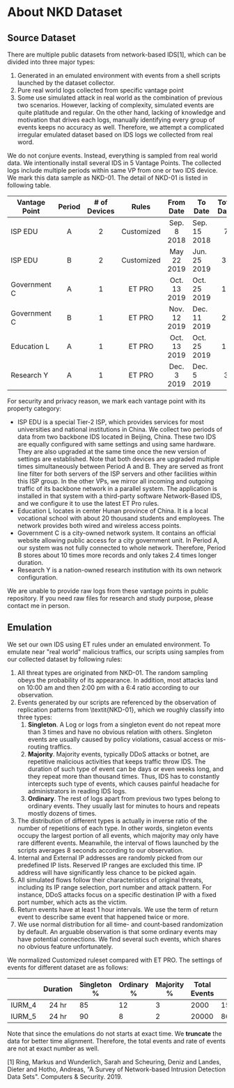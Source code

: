 # About NKD Dataset
## Source Dataset
There are multiple public datasets from network-based IDS[1], which can be divided into three major types:
1. Generated in an emulated environment with events from a shell scripts launched by the dataset collector.
1. Pure real world logs collected from specific vantage point
1. Some use simulated attack in real world as the combination of previous two scenarios. 
However, lacking of complexity, simulated events are quite platitude and regular. 
On the other hand, lacking of knowledge and motivation that drives each logs, manually identifying every group of events keeps no accuracy as well. Therefore, we attempt a complicated irregular emulated dataset based on IDS logs we collected from real word.
	

We do not conjure events. Instead, everything is sampled from real world data. We intentionally install several IDS in 5 Vantage Points. The collected logs include multiple periods within same VP from one or two IDS device. We mark this data sample as NKD-01. The detail of NKD-01 is listed in following table.

| Vantage Point | Period | # of Devices |    Rules   |   From Date  | To Date      | Total Days |  # of Logs |
|---------------|:------:|:------------:|:----------:|:------------:|--------------|:----------:|-----------:|
| ISP EDU       |    A   |       2      | Customized |  Sep. 8 2018 | Sep. 15 2018 |      7     |    391,257 |
| ISP EDU       |    B   |       2      | Customized | May 22 2019  | Jun. 25 2019 |     34     |  2,677,111 |
| Government C  |    A   |       1      |   ET PRO   | Oct. 13 2019 | Oct. 25 2019 |     12     |  1,743,444 |
| Government C  |    B   |       1      |   ET PRO   | Nov. 12 2019 | Dec. 11 2019 |     29     | 16,802,152 |
| Education L   |    A   |       1      |   ET PRO   | Oct. 13 2019 | Oct. 25 2019 |     12     |  8,995,867 |
| Research Y    |    A   |       1      |   ET PRO   | Dec. 3 2019  | Dec. 5 2019  |      3     |    368,697 |

For security and privacy reason, we mark each vantage point with its property category:	
- ISP EDU is a special Tier-2 ISP, which provides services for most universities and national institutions in China. We collect two periods of data from two backbone IDS located in Beijing, China. These two IDS are equally configured with same settings and using same hardware. They are also upgraded at the same time once the new version of settings are established. Note that both devices are upgraded multiple times simultaneously between Period A and B. They are served as front line filter for both servers of the ISP servers and other facilities within this ISP group. In the other VPs, we mirror all incoming and outgoing traffic of its backbone network in a parallel system. The application is installed in that system with a third-party software Network-Based IDS, and we configure it to use the latest ET Pro rules. 
- Education L locates in center Hunan province of China. It is a local vocational school with about 20 thousand students and employees. The network provides both wired and wireless access points. 
- Government C is a city-owned network system. It contains an official website allowing public access for a city government unit. In Period A, our system was not fully connected to whole network. Therefore, Period B stores about 10 times more records and only takes 2.4 times longer duration. 
- Research Y is a nation-owned research institution with its own network configuration.
	
We are unable to provide raw logs from these vantage points in public repository. If you need raw files for research and study purpose, please contact me in person.

## Emulation
We set our own IDS using ET rules under an emulated environment. To emulate near "real world" malicious traffics, our scripts using samples from our collected dataset by following rules:
1. All threat types are originated from NKD-01. The random sampling obeys the probability of its appearance. In addition, most attacks land on 10:00 am and then 2:00 pm with a 6:4 ratio according to our observation. 
2. Events generated by our scripts are referenced by the observation of replication patterns from \textit{NKD-01}, which we roughly classify into three types:
	1. **Singleton**. A Log or logs from a singleton event do not repeat more than 3 times and have no obvious relation with others. Singleton events are usually caused by policy violations, casual access or mis-routing traffics. 
	2. **Majority**. Majority events, typically DDoS attacks or botnet, are repetitive malicious activities that keeps traffic throw IDS. The duration of such type of event can be days or even weeks long, and they repeat more than thousand times. Thus, IDS has to constantly intercepts such type of events, which causes painful headache for administrators in reading IDS logs.
	3. **Ordinary**. The rest of logs apart from previous two types belong to ordinary events. They usually last for minutes to hours and repeats mostly dozens of times.
3. The distribution of different types is actually in inverse ratio of the number of repetitions of each type. In other words, singleton events occupy the largest portion of all events, which majority may only have rare different events. Meanwhile, the interval of flows launched by the scripts averages 8 seconds according to our observation.
4. Internal and External IP addresses are randomly picked from our predefined IP lists. Reserved IP ranges are excluded this time. IP address will have significantly less chance to be picked again. 
5. All simulated flows follow their characteristics of original threats, including its IP range selection, port number and attack pattern. For instance, DDoS attacks focus on a specific destination IP with a fixed port number, which acts as the victim.	
6. Return events have at least 1 hour intervals. We use the term of return event to describe same event that happened twice or more.
7. We use normal distribution for all time- and count-based randomization by default. An arguable observation is that some ordinary events may have potential connections. We find several such events, which shares no obvious feature unfortunately.
	
We normalized Customized ruleset compared with ET PRO. The settings of events for different dataset are as follows:

|        | Duration | Singleton % | Ordinary % | Majority % | Total Events |   Size  |
|--------|:--------:|-------------|------------|------------|--------------|:-------:|
| IURM_4 | 24 hr    | 85          | 12         | 3          | 2000         | 15MByte |
| IURM_5 | 24 hr    | 90          | 8          | 2          | 20000        | 86MByte |

Note that since the emulations do not starts at exact time. We **truncate** the data for better time alignment. Therefore, the total events and rate of events are not at exact number as well.

[1] Ring, Markus  and  Wunderlich, Sarah  and  Scheuring, Deniz  and  Landes, Dieter  and  Hotho, Andreas, "A Survey of Network-based Intrusion Detection Data Sets". Computers & Security. 2019.
